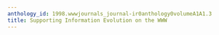 ```yaml
---
anthology_id: 1998.wwwjournals_journal-ir0anthology0volumeA1A1.3
title: Supporting Information Evolution on the WWW
---
```

